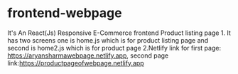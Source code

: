 # frontend-webpage
It's An React(Js) Responsive E-Commerce frontend Product listing page 1. It has two screens one is home.js which is for product listing page and second is home2.js which is for product page 2.Netlify link for first page: https://aryansharmawebpage.netlify.app, second page link:https://productpageofwebpage.netlify.app
